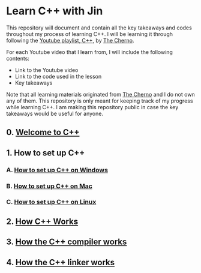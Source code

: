 # Learn C++ with Jin

This repository will document and contain all the key takeaways and codes throughout my process of learning C++.
I will be learning it through following the [Youtube playlist, C++](https://youtube.com/playlist?list=PLlrATfBNZ98dudnM48yfGUldqGD0S4FFb&si=eAUec1IBcU8OovFy), by [The Cherno](https://www.youtube.com/channel/UCQ-W1KE9EYfdxhL6S4twUNw).

For each Youtube video that I learn from, I will include the following contents:
- Link to the Youtube video
- Link to the code used in the lesson
- Key takeaways

Note that all learning materials originated from [The Cherno](https://www.youtube.com/channel/UCQ-W1KE9EYfdxhL6S4twUNw) and I do not own any of them.
This repository is only meant for keeping track of my progress while learning C++.
I am making this repository public in case the key takeaways would be useful for anyone.

## 0. [Welcome to C++](src/0-welcome-to-cpp)

## 1. How to set up C++

### A. [How to set up C++ on Windows](src/1a-how-to-set-up-cpp-on-windows)

### B. [How to set up C++ on Mac](src/1b-how-to-set-up-cpp-on-mac)

### C. [How to set up C++ on Linux](src/1c-how-to-set-up-cpp-on-linux)

## 2. [How C++ Works](src/2-how-cpp-works)

## 3. [How the C++ compiler works](src/3-how-the-cpp-compiler-works)

## 4. [How the C++ linker works](src/4-how-the-cpp-linker-works)